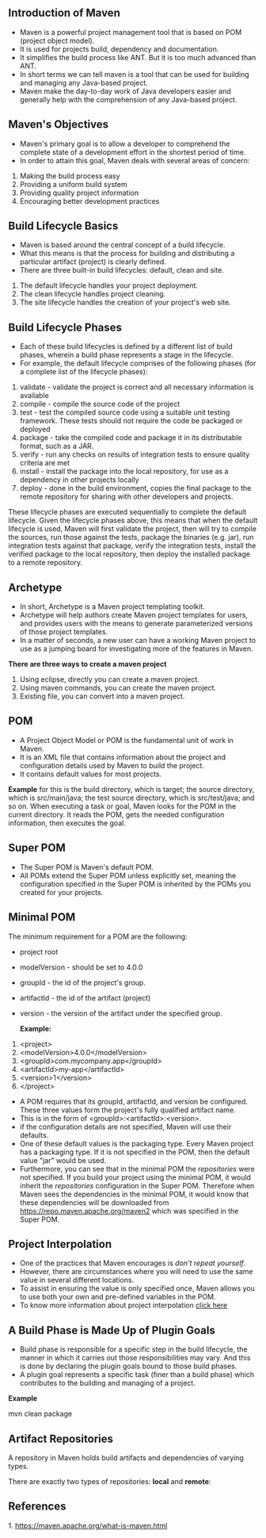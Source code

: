 ## Introduction of Maven

-   Maven is a powerful project management tool that is based on POM (project object model).
-   It is used for projects build, dependency and documentation.
-   It simplifies the build process like ANT. But it is too much advanced than ANT.
-   In short terms we can tell maven is a tool that can be used for building and managing any Java-based project.
-   Maven make the day-to-day work of Java developers easier and generally help with the comprehension of any Java-based project.

## Maven's Objectives

-   Maven's primary goal is to allow a developer to comprehend the complete state of a development effort in the shortest period of time.
-   In order to attain this goal, Maven deals with several areas of concern:
1.  Making the build process easy
2.  Providing a uniform build system
3.  Providing quality project information
4.  Encouraging better development practices

## Build Lifecycle Basics

-   Maven is based around the central concept of a build lifecycle.
-   What this means is that the process for building and distributing a particular artifact (project) is clearly defined.
-   There are three built-in build lifecycles: default, clean and site.
1.  The default lifecycle handles your project deployment.
2.  The clean lifecycle handles project cleaning.
3.  The site lifecycle handles the creation of your project's web site.

## Build Lifecycle Phases

-   Each of these build lifecycles is defined by a different list of build phases, wherein a build phase represents a stage in the lifecycle.
-   For example, the default lifecycle comprises of the following phases (for a complete list of the lifecycle phases):
1.  validate - validate the project is correct and all necessary information is available
2.  compile - compile the source code of the project
3.  test - test the compiled source code using a suitable unit testing framework. These tests should not require the code be packaged or deployed
4.  package - take the compiled code and package it in its distributable format, such as a JAR.
5.  verify - run any checks on results of integration tests to ensure quality criteria are met
6.  install - install the package into the local repository, for use as a dependency in other projects locally
7.  deploy - done in the build environment, copies the final package to the remote repository for sharing with other developers and projects.

These lifecycle phases are executed sequentially to complete the default lifecycle. Given the lifecycle phases above, this means that when the default lifecycle is used, Maven will first validate the project, then will try to compile the sources, run those against the tests, package the binaries (e.g. jar), run integration tests against that package, verify the integration tests, install the verified package to the local repository, then deploy the installed package to a remote repository.

## Archetype

-   In short, Archetype is a Maven project templating toolkit.
-   Archetype will help authors create Maven project templates for users, and provides users with the means to generate parameterized versions of those project templates.
-   In a matter of seconds, a new user can have a working Maven project to use as a jumping board for investigating more of the features in Maven.

**There are three ways to create a maven project**

1.  Using eclipse, directly you can create a maven project.
2.  Using maven commands, you can create the maven project.
3.  Existing file, you can convert into a maven project.

## POM

-   A Project Object Model or POM is the fundamental unit of work in Maven.
-   It is an XML file that contains information about the project and configuration details used by Maven to build the project.
-   It contains default values for most projects.

**Example** for this is the build directory, which is target; the source directory, which is src/main/java; the test source directory, which is src/test/java; and so on. When executing a task or goal, Maven looks for the POM in the current directory. It reads the POM, gets the needed configuration information, then executes the goal.

## Super POM

-   The Super POM is Maven's default POM.
-   All POMs extend the Super POM unless explicitly set, meaning the configuration specified in the Super POM is inherited by the POMs you created for your projects.

## Minimal POM

The minimum requirement for a POM are the following:

-   project root
-   modelVersion - should be set to 4.0.0
-   groupId - the id of the project's group.
-   artifactId - the id of the artifact (project)
-   version - the version of the artifact under the specified group.

    **Example:**

1.  \<project\>
2.  \<modelVersion\>4.0.0\</modelVersion\>
3.  \<groupId\>com.mycompany.app\</groupId\>
4.  \<artifactId\>my-app\</artifactId\>
5.  \<version\>1\</version\>
6.  \</project\>
-   A POM requires that its groupId, artifactId, and version be configured. These three values form the project's fully qualified artifact name.
-   This is in the form of \<groupId\>:\<artifactId\>:\<version\>.
-   if the configuration details are not specified, Maven will use their defaults.
-   One of these default values is the packaging type. Every Maven project has a packaging type. If it is not specified in the POM, then the default value "jar" would be used.
-   Furthermore, you can see that in the minimal POM the *repositories* were not specified. If you build your project using the minimal POM, it would inherit the *repositories* configuration in the Super POM. Therefore when Maven sees the dependencies in the minimal POM, it would know that these dependencies will be downloaded from https://repo.maven.apache.org/maven2 which was specified in the Super POM.

## Project Interpolation

-   One of the practices that Maven encourages is *don't repeat yourself*.
-   However, there are circumstances where you will need to use the same value in several different locations.
-   To assist in ensuring the value is only specified once, Maven allows you to use both your own and pre-defined variables in the POM.
-   To know more information about project interpolation [click here](https://maven.apache.org/guides/introduction/introduction-to-the-pom.html#Project_Interpolation)

## A Build Phase is Made Up of Plugin Goals

-   Build phase is responsible for a specific step in the build lifecycle, the manner in which it carries out those responsibilities may vary. And this is done by declaring the plugin goals bound to those build phases.
-   A plugin goal represents a specific task (finer than a build phase) which contributes to the building and managing of a project.

**Example**

mvn clean package

## Artifact Repositories

A repository in Maven holds build artifacts and dependencies of varying types.

There are exactly two types of repositories: **local** and **remote**:

## References

1\. https://maven.apache.org/what-is-maven.html
